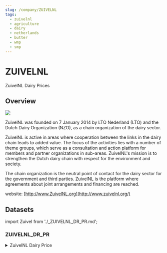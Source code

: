 ```yaml
---
slug: /company/ZUIVELNL
tags:
  - zuivelnl
  - agriculture
  - dairy
  - netherlands
  - butter
  - wmp
  - smp
---
```

ZUIVELNL
============================================================

ZuivelNL Dairy Prices

## Overview

![](/img/data/zuivelnl.jpg)

ZuivelNL was founded on 7 January 2014 by LTO Nederland (LTO) and the Dutch Dairy Organization (NZO), as a chain organization of the dairy sector.

ZuivelNL is active in areas where cooperation between the links in the dairy chain leads to added value. The focus of the activities lies with a number of theme groups, which serve as a consultation and action platform for members and partner organizations in sub-areas. ZuivelNL's mission is to strengthen the Dutch dairy chain with respect for the environment and society.

The chain organization is the neutral point of contact for the dairy sector for the government and third parties. ZuivelNL is the platform where agreements about joint arrangements and financing are reached.

website: [http://www.ZuivelNL.org](http://www.zuivelnl.org/)

## Datasets
import Zuivel from './_ZUIVELNL_DR_PR.md';

### ZUIVELNL_DR_PR
<details>
<summary>ZuivelNL Dairy Price </summary>
<Zuivel />
</details>
